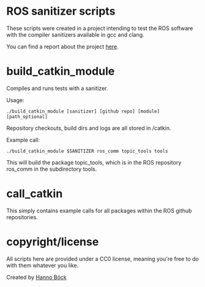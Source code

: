 ROS sanitizer scripts
=====================

These scripts were created in a project intending to test
the ROS software with the compiler sanitizers available
in gcc and clang.

You can find a report about the project
[here](https://github.com/hannob/rosproject-scripts/blob/master/report/rosreport.pdf).

build_catkin_module
===================

Compiles and runs tests with a sanitizer.

Usage:
```
./build_catkin_module [sanitizer] [github repo] [module] [path_optional]
```

Repository checkouts, build dirs and logs are all stored in /catkin.

Example call:
```
./build_catkin_module $SANITIZER ros_comm topic_tools tools
```

This will build the package topic_tools, which is in the ROS repository
ros_comm in the subdirectory tools.

call_catkin
===========

This simply contains example calls for all packages within the ROS
github repositories.

copyright/license
=================

All scripts here are provided under a CC0 license, meaning you're
free to do with them whatever you like.

Created by [Hanno Böck](https://hboeck.de)
